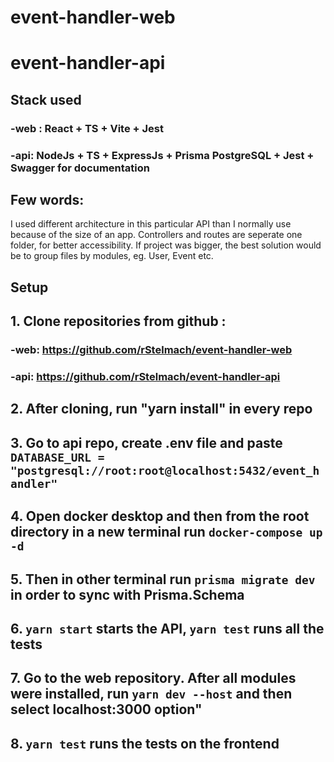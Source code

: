 # event-handler-web

# event-handler-api
## Stack used 
### -web : React + TS + Vite + Jest 
### -api: NodeJs + TS + ExpressJs + Prisma PostgreSQL + Jest + Swagger for documentation

## Few words: 
I used different architecture in this particular API than I normally use because of the size of an app. Controllers and routes are seperate one folder, for better accessibility. If project was bigger, 
the best solution would be to group files by modules, eg. User, Event etc.
## Setup

## 1. Clone repositories from github :
### -web: https://github.com/rStelmach/event-handler-web
### -api: https://github.com/rStelmach/event-handler-api
## 2. After cloning, run "yarn install" in every repo 
## 3. Go to api repo, create .env file and paste `DATABASE_URL = "postgresql://root:root@localhost:5432/event_handler"`
## 4. Open docker desktop and then from the root directory in a new terminal run  `docker-compose up -d`
## 5. Then in other terminal run `prisma migrate dev` in order to sync with Prisma.Schema 
## 6. `yarn start` starts the API, `yarn test` runs all the tests
## 7.  Go to the web repository. After all modules were installed, run `yarn dev --host` and then select localhost:3000 option"
## 8. `yarn test` runs the tests on the frontend
